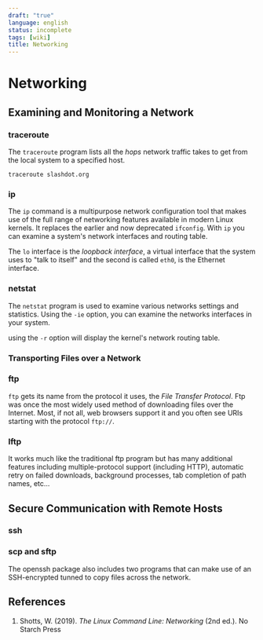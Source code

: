 ```yaml
---
draft: "true"
language: english
status: incomplete
tags: [wiki]
title: Networking
---
```


# Networking

## Examining and Monitoring a Network

### traceroute

The `traceroute` program lists all the _hops_ network traffic takes to get from the local system to a specified host.

```
traceroute slashdot.org
```

### ip

The `ip` command is a multipurpose network configuration tool that makes use of the full range of networking features available in modern Linux kernels. It replaces the earlier and now deprecated `ifconfig`. With `ip` you can examine a system's network interfaces and routing table.

The `lo` interface is the _loopback interface_, a virtual interface that the system uses to "talk to itself" and the second is called `eth0`, is the Ethernet interface.

### netstat

The `netstat` program is used to examine various networks settings and statistics. Using the `-ie` option, you can examine the networks interfaces in your system.

using the `-r` option will display the kernel's network routing table.

### Transporting Files over a Network

### ftp

`ftp` gets its name from the protocol it uses, the _File Transfer Protocol_. Ftp was once the most widely used method of downloading files over the Internet. Most, if not all, web browsers support it and you often see URIs starting with the protocol `ftp://`.

### lftp

It works much like the traditional ftp program but has many additional features including multiple-protocol support (including HTTP), automatic retry on failed downloads, background processes, tab completion of path names, etc...

## Secure Communication with Remote Hosts

### ssh

### scp and sftp

The openssh package also includes two programs that can make use of an SSH-encrypted tunned to copy files across the network.

## References

1. Shotts, W. (2019). _The Linux Command Line: Networking_ (2nd ed.). No Starch Press

